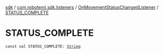 [sdk](../../index.md) / [com.robotemi.sdk.listeners](../index.md) / [OnMovementStatusChangedListener](index.md) / [STATUS_COMPLETE](./-s-t-a-t-u-s_-c-o-m-p-l-e-t-e.md)

# STATUS_COMPLETE

`const val STATUS_COMPLETE: `[`String`](https://kotlinlang.org/api/latest/jvm/stdlib/kotlin/-string/index.html)